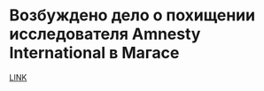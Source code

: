 # Возбуждено дело о похищении исследователя Amnesty International в Магасе



[LINK](https://varlamov.ru/3135723.html)
